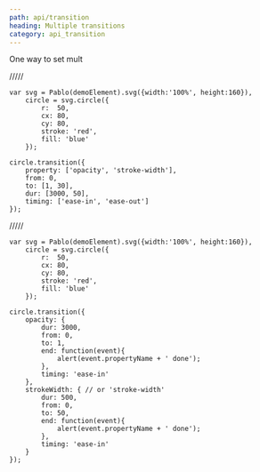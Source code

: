 ```yaml
---
path: api/transition
heading: Multiple transitions
category: api_transition
---
```



One way to set mult


/////


    var svg = Pablo(demoElement).svg({width:'100%', height:160}),
        circle = svg.circle({
            r:  50,
            cx: 80,
            cy: 80,
            stroke: 'red',
            fill: 'blue'
        });

    circle.transition({
        property: ['opacity', 'stroke-width'],
        from: 0,
        to: [1, 30],
        dur: [3000, 50],
        timing: ['ease-in', 'ease-out']
    });


/////


    var svg = Pablo(demoElement).svg({width:'100%', height:160}),
        circle = svg.circle({
            r:  50,
            cx: 80,
            cy: 80,
            stroke: 'red',
            fill: 'blue'
        });

    circle.transition({
        opacity: {
            dur: 3000,
            from: 0,
            to: 1,
            end: function(event){
                alert(event.propertyName + ' done');
            },
            timing: 'ease-in'
        },
        strokeWidth: { // or 'stroke-width'
            dur: 500,
            from: 0,
            to: 50,
            end: function(event){
                alert(event.propertyName + ' done');
            },
            timing: 'ease-in'
        }
    });
